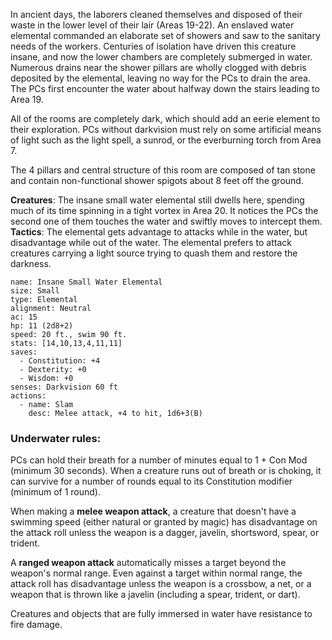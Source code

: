 In ancient days, the laborers cleaned themselves and disposed of their waste in the lower level of their lair (Areas 19-22). An enslaved water elemental commanded an elaborate set of showers and saw to the sanitary needs of the workers. Centuries of isolation have driven this creature insane, and now the lower chambers are completely submerged in water. Numerous drains near the shower pillars are wholly clogged with debris deposited by the elemental, leaving no way for the PCs to drain the area. The PCs first encounter the water about halfway down the stairs leading to Area 19.

All of the rooms are completely dark, which should add an eerie element to their exploration. PCs without darkvision must rely on some artificial means of light such as the light spell, a sunrod, or the everburning torch from Area 7.

The 4 pillars and central structure of this room are composed of tan stone and contain non-functional shower spigots about 8 feet off the ground.

**Creatures**: The insane small water elemental still dwells here, spending much of its time spinning in a tight vortex in Area 20. It notices the PCs the second one of them touches the water and swiftly moves to intercept them. 
**Tactics**: The elemental gets advantage to attacks while in the water, but disadvantage while out of the water. The elemental prefers to attack creatures carrying a light source trying to quash them and restore the darkness.


```statblock
name: Insane Small Water Elemental
size: Small
type: Elemental
alignment: Neutral
ac: 15
hp: 11 (2d8+2)
speed: 20 ft., swim 90 ft.
stats: [14,10,13,4,11,11]
saves:
  - Constitution: +4
  - Dexterity: +0
  - Wisdom: +0
senses: Darkvision 60 ft
actions:
  - name: Slam
    desc: Melee attack, +4 to hit, 1d6+3(B)
```


### Underwater rules:
PCs can hold their breath for a number of minutes equal to 1 + Con Mod (minimum 30 seconds). When a creature runs out of breath or is choking, it can survive for a number of rounds equal to its Constitution modifier (minimum of 1 round).

When making a **melee weapon attack**, a creature that doesn't have a swimming speed (either natural or granted by magic) has disadvantage on the attack roll unless the weapon is a dagger, javelin, shortsword, spear, or trident.

A **ranged weapon attack** automatically misses a target beyond the weapon's normal range. Even against a target within normal range, the attack roll has disadvantage unless the weapon is a crossbow, a net, or a weapon that is thrown like a javelin (including a spear, trident, or dart).

Creatures and objects that are fully immersed in water have resistance to fire damage.